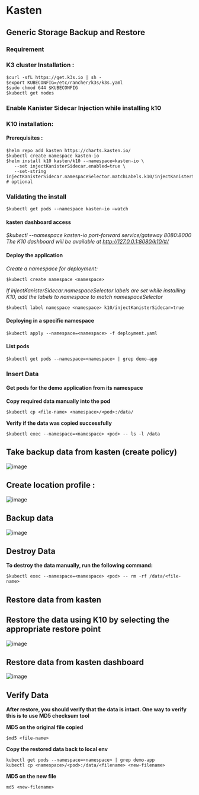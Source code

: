 # Kasten
## Generic Storage Backup and Restore
### Requirement
### K3 cluster Installation :
```
$curl -sfL https://get.k3s.io | sh -
$export KUBECONFIG=/etc/rancher/k3s/k3s.yaml
$sudo chmod 644 $KUBECONFIG 
$kubectl get nodes
```
### Enable Kanister Sidecar Injection while installing k10
### K10 installation:
#### Prerequisites :
```
$helm repo add kasten https://charts.kasten.io/
$kubectl create namespace kasten-io 
$helm install k10 kasten/k10 --namespace=kasten-io \
   --set injectKanisterSidecar.enabled=true \
   --set-string injectKanisterSidecar.namespaceSelector.matchLabels.k10/injectKanisterSidecar=true # optional
```   
 ### Validating the install
 ```
$kubectl get pods --namespace kasten-io –watch
```
#### kasten dashboard access
*$kubectl --namespace kasten-io port-forward service/gateway 8080:8000* 
*The K10 dashboard will be available at http://127.0.0.1:8080/k10/#/*

#### Deploy the application
*Create a namespace for deployment:*
```
$kubectl create namespace <namespace>
```
*If injectKanisterSidecar.namespaceSelector labels are set while installing K10, add the labels to namespace to match namespaceSelector*
```
$kubectl label namespace <namespace> k10/injectKanisterSidecar=true
```
#### Deploying in a specific namespace
``` 
$kubectl apply --namespace=<namespace> -f deployment.yaml
```
#### List pods
```
$kubectl get pods --namespace=<namespace> | grep demo-app
```
### Insert Data
#### Get pods for the demo application from its namespace
**Copy required data manually into the pod**
```   
$kubectl cp <file-name> <namespace>/<pod>:/data/
   ```
**Verify if the data was copied successfully**
```
$kubectl exec --namespace=<namespace> <pod> -- ls -l /data
```  

 ## Take backup data from kasten (create policy)
 ![image](https://user-images.githubusercontent.com/96052107/181490958-8a44cca3-f45b-47b4-b540-820e7cf0fc13.png)
 
 
 ## Create location profile : 
 ![image](https://user-images.githubusercontent.com/96052107/181493595-7e505d17-2961-46e5-ac46-0c0832b3e883.png)
 
 ## Backup data 
![image](https://user-images.githubusercontent.com/96052107/181498005-cadaf0cb-4f76-48a3-8e22-abf7f9af94ff.png)

## Destroy Data 
**To destroy the data manually, run the following command:**
```
$kubectl exec --namespace=<namespace> <pod> -- rm -rf /data/<file-name>
```

## Restore data from kasten
## Restore the data using K10 by selecting the appropriate restore point

![image](https://user-images.githubusercontent.com/96052107/181494351-19221326-dd79-4a02-adb6-2f86937fec20.png)

## Restore data from kasten dashboard

![image](https://user-images.githubusercontent.com/96052107/181495099-c159856a-5544-4ffc-9a92-10c71d3bd866.png)

## Verify Data
**After restore, you should verify that the data is intact. One way to verify this is to use MD5 checksum tool**


**MD5 on the original file copied**
```
$md5 <file-name>
```
**Copy the restored data back to local env**
```
kubectl get pods --namespace=<namespace> | grep demo-app
kubectl cp <namespace>/<pod>:/data/<filename> <new-filename>
```
**MD5 on the new file**
```
md5 <new-filename>
```

